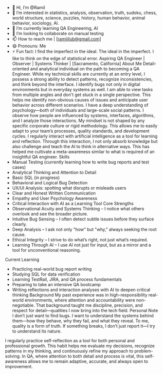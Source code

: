 - 👋 Hi, I’m @Ramil
- 👀 I’m interested in statistics, analysis, observation, truth, sudoku, chess, world structure, science, puzzles, history, human behavior, animal behavior, sociology, AI.
- 🌱 I’m currently learning QA Engineering, AI 
- 💞️ I’m looking to collaborate on manual testing
- 📫 How to reach me | [ramiiilub@gmail.com] 
- 😄 Pronouns: Me
- ⚡ Fun fact: I find the imperfect in the ideal. The ideal in the imperfect. I like to think on the edge of statistical error.
Aspiring QA Engineer | Observer | Systems Thinker
| [Sacramento, California]
About Me
Detail-oriented and analytical individual on the path to becoming a QA Engineer. While
my technical skills are currently at an entry level, I possess a strong ability to detect
patterns, recognize inconsistencies, and think beyond the interface. I identify bugs not
only in digital environments but in everyday systems as well.
I am able to view tasks from multiple angles and don&#39;t get stuck in a single perspective.
This helps me identify non-obvious causes of issues and anticipate user behavior across
different scenarios. I have a deep understanding of psychology—both of individuals and
large-scale social patterns. I observe how people are influenced by systems, interfaces,
algorithms, and I analyze those interactions.
My mindset is not shaped by any specific corporate culture or rigid methodology. This
allows me to easily adapt to your team’s processes, quality standards, and development
cycles.
I regularly interact with artificial intelligence as a tool for learning and reflection. Through
this interaction, I not only absorb knowledge but also challenge and teach the AI to think
in alternative ways. This has helped me cultivate a meta-awareness similar to what is
required of an insightful QA engineer.
Skills
- Manual Testing (currently learning how to write bug reports and test cases)
- Analytical Thinking and Attention to Detail
- Basic SQL (in progress)
- Behavioral and Logical Bug Detection
- UX/UI Analysis: spotting what disrupts or misleads users
- Clear and Honest Written Communication
- Empathy and User Psychology Awareness
- Critical Interaction with AI as a Learning Tool
Core Strengths
- Observational Acuity and Systems Thinking – I notice what others overlook and see the
broader picture.
- Intuitive Bug Sensing – I often detect subtle issues before they surface clearly.
- Deep Analysis – I ask not only &quot;how&quot; but &quot;why,&quot; always seeking the root cause.
- Ethical Integrity – I strive to do what’s right, not just what’s required.
- Learning Through AI – I use AI not just for input, but as a mirror and a tool for
unconventional reasoning.

Current Learning
- Practicing real-world bug report writing
- Studying SQL for data verification
- Learning TestRail, JIRA, and QA process fundamentals
- Preparing to take an intensive QA bootcamp
- Writing reflections and interaction analyses with AI to deepen critical thinking
Background
My past experience was in high-responsibility real-world environments, where attention
and accountability were non-negotiable. That background taught me discipline,
precision, and respect for detail—qualities I now bring into the tech field.
Personal Note
I don’t just want to find bugs. I want to understand the systems behind them—how they
behave, why they fail, and what they reveal. To me, quality is a form of truth. If
something breaks, I don’t just report it—I try to understand its nature.

I regularly practice self-reflection as a tool for both personal and professional growth.
This habit helps me evaluate my decisions, recognize patterns in my thinking, and
continuously refine my approach to problem-solving. In QA, where attention to both
detail and process is vital, this self-awareness allows me to remain adaptive, accurate,
and always open to improvement.
<!---
Ramilub/Ramilub is a ✨ special ✨ repository because its `README.md` (this file) appears on your GitHub profile.
You can click the Preview link to take a look at your changes.
--->
